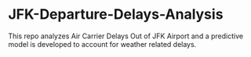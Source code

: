 # JFK-Departure-Delays-Analysis
This repo analyzes Air Carrier Delays Out of JFK Airport and a predictive model is developed to account for weather related delays.

